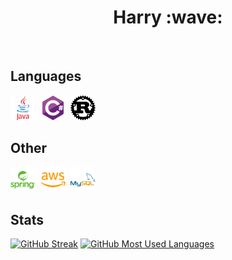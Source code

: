 <div align="center">
  <h1>Harry :wave:</h1>
  <img src="https://komarev.com/ghpvc/?username=harry0198&style=flat-square&color=blue" alt=""/>
</div>

<h2>Languages</h2>
<div>
  <img src="https://github.com/devicons/devicon/blob/master/icons/java/java-original-wordmark.svg" title="Java" alt="Java" width="40" height="40"/>&nbsp;
  <img src="https://github.com/devicons/devicon/blob/master/icons/csharp/csharp-original.svg" title="C#" alt="C#" width="40" height="40"/>&nbsp;
  <img src="https://github.com/devicons/devicon/blob/master/icons/rust/rust-original.svg" title="Rust" alt="Rust" width="40" height="40"/>&nbsp;
</div>

<h2>Other</h2>
<img src="https://github.com/devicons/devicon/blob/master/icons/spring/spring-original-wordmark.svg" title="Spring" alt="Spring" width="40" height="40"/>&nbsp;
<img src="https://github.com/devicons/devicon/blob/master/icons/amazonwebservices/amazonwebservices-plain-wordmark.svg" title="AWS" alt="AWS" width="40" height="40"/>&nbsp;
<img src="https://github.com/devicons/devicon/blob/master/icons/mysql/mysql-original-wordmark.svg" title="MySQL"  alt="MySQL" width="40" height="40"/>&nbsp;


<h2>Stats</h2>
<div>
  <a href="https://git.io/streak-stats"><img src="https://github-readme-streak-stats.herokuapp.com?user=Harry0198&theme=dark&date_format=j%20M%5B%20Y%5D&mode=weekly" alt="GitHub Streak" /></a>
  <a href="https://git.io/streak-stats"><img src="https://github-readme-stats.vercel.app/api/top-langs/?username=harry0198&layout=compact&theme=vision-friendly-dark" alt="GitHub Most Used Languages" /></a>
</div>

